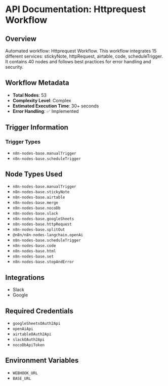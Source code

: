 # API Documentation: Httprequest Workflow

## Overview
Automated workflow: Httprequest Workflow. This workflow integrates 15 different services: stickyNote, httpRequest, airtable, code, scheduleTrigger. It contains 40 nodes and follows best practices for error handling and security.

## Workflow Metadata
- **Total Nodes**: 53
- **Complexity Level**: Complex
- **Estimated Execution Time**: 30+ seconds
- **Error Handling**: ✅ Implemented

## Trigger Information
### Trigger Types
- `n8n-nodes-base.manualTrigger`
- `n8n-nodes-base.scheduleTrigger`

## Node Types Used
- `n8n-nodes-base.manualTrigger`
- `n8n-nodes-base.stickyNote`
- `n8n-nodes-base.airtable`
- `n8n-nodes-base.merge`
- `n8n-nodes-base.nocoDb`
- `n8n-nodes-base.slack`
- `n8n-nodes-base.googleSheets`
- `n8n-nodes-base.httpRequest`
- `n8n-nodes-base.splitOut`
- `@n8n/n8n-nodes-langchain.openAi`
- `n8n-nodes-base.scheduleTrigger`
- `n8n-nodes-base.code`
- `n8n-nodes-base.html`
- `n8n-nodes-base.set`
- `n8n-nodes-base.stopAndError`

## Integrations
- Slack
- Google

## Required Credentials
- `googleSheetsOAuth2Api`
- `openAiApi`
- `airtableOAuth2Api`
- `slackOAuth2Api`
- `nocoDbApiToken`

## Environment Variables
- `WEBHOOK_URL`
- `BASE_URL`
